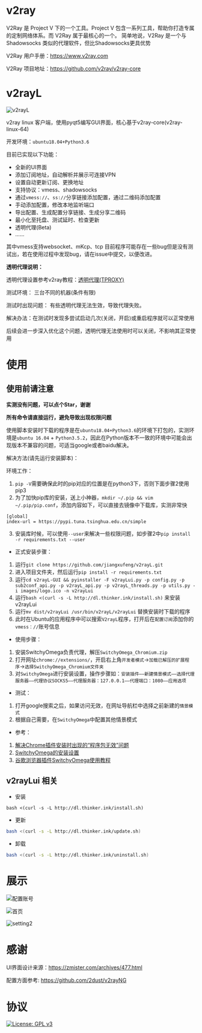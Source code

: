 # v2ray
V2Ray 是 Project V 下的一个工具。Project V 包含一系列工具，帮助你打造专属的定制网络体系。而 V2Ray 属于最核心的一个。 简单地说，V2Ray 是一个与 Shadowsocks 类似的代理软件，但比Shadowsocks更具优势

V2Ray 用户手册：https://www.v2ray.com

V2Ray 项目地址：https://github.com/v2ray/v2ray-core

# v2rayL

![v2rayL](http://cloud.thinker.ink/images/857633d396d9f89cc606c0666194f45f.png)

v2ray linux 客户端，使用pyqt5编写GUI界面，核心基于v2ray-core(v2ray-linux-64)

开发环境：`ubuntu18.04+Python3.6`

目前已实现以下功能：

- 全新的UI界面
- 添加订阅地址，自动解析并展示可连接VPN
- 设置自动更新订阅、更换地址
- 支持协议：vmess、shadowsocks
- 通过`vmess://`、`ss://`分享链接添加配置，通过二维码添加配置
- 手动添加配置，修改本地监听端口
- 导出配置、生成配置分享链接、生成分享二维码
- 最小化至托盘、测试延时、检查更新
- 透明代理(Beta)
- ......

其中vmess支持websocket、mKcp、tcp
目前程序可能存在一些bug但是没有测试出，若在使用过程中发现bug，请在issue中提交，以便改进。

**透明代理说明：**

透明代理设置参考v2ray教程：[透明代理(TPROXY)](https://guide.v2fly.org/app/tproxy.html)

测试环境： 三台不同的机器(条件有限)

测试时出现问题： 有些透明代理无法生效，导致代理失败。

解决办法：在测试时发现多尝试启动几次(关闭，开启)或重启程序就可以正常使用

后续会进一步深入优化这个问题，透明代理无法使用时可以关闭，不影响其正常使用
# 使用

## 使用前请注意

**实测没有问题，可以点个Star，谢谢**

**所有命令请直接运行，避免导致出现权限问题**

使用脚本安装时下载的程序是在`ubuntu18.04+Python3.6`的环境下打包的，实测环境是`ubuntu 16.04` + `Python3.5.2`，因此在Python版本不一致的环境中可能会出现版本不兼容的问题，可适当google或者baidu解决。

解决方法(请先运行安装脚本)：

环境工作：
1. `pip -V`需要确保此时的pip对应的位置是在python3下，否则下面步骤2使用pip3
2. 为了加快pip库的安装，送上小神器，`mkdir ~/.pip && vim ~/.pip/pip.conf`，添加内容如下，可以直接去镜像中下载库，实测非常快
```
[global]
index-url = https://pypi.tuna.tsinghua.edu.cn/simple
```
3. 安装库时候，可以使用`--user`来解决一些权限问题，如步骤2中`pip install -r requirements.txt --user`

- 正式安装步骤：
1. 运行`git clone https://github.com/jiangxufeng/v2rayL.git`
2. 进入项目文件夹，然后运行`pip install -r requirements.txt`
3. 运行`cd v2rayL-GUI && pyinstaller -F v2rayLui.py -p config.py -p sub2conf_api.py -p v2rayL_api.py -p v2rayL_threads.py -p utils.py -i images/logo.ico -n v2rayLui`
4. 运行`bash <(curl -s -L http://dl.thinker.ink/install.sh)` 来安装v2rayLui
5. 运行`mv dist/v2rayLui /usr/bin/v2rayL/v2rayLui` 替换安装时下载的程序
6. 此时在Ubuntu的应用程序中可以搜索`V2rayL`程序，打开后在`配置订阅`添加你的`vmess：//`账号信息

- 使用步骤：
1. 安装SwitchyOmega负责代理，解压`SwitchyOmega_Chromium.zip`
2. 打开网址`chrome://extensions/`，开启右上角`开发者模式`->`加载已解压的扩展程序`->`选择SwitchyOmega_Chromium文件夹`
3. 对`SwitchyOmega`进行安装设置，操作步骤如：`安装插件——新建情景模式——选择代理服务器——代理协议SOCKS5——代理服务器：127.0.0.1——代理端口：1080——应用选项`

- 测试：
1. 打开google搜索之后，如果访问无效，在网址导航栏中选择之前新建的`情景模式`
2. 根据自己需要，在`SwitchyOmega`中配置其他情景模式

- 参考：
1. [解决Chrome插件安装时出现的“程序包无效”问题](https://blog.csdn.net/sinat_37320521/article/details/89327330)
2. [SwitchyOmega的安装设置](https://www.cnblogs.com/LyndonMario/p/9326176.html)
3. [谷歌浏览器插件SwitchyOmega使用教程](https://www.qcgzxw.cn/2988.html)

## v2rayLui 相关
- 安装
```
bash <(curl -s -L http://dl.thinker.ink/install.sh)
```
- 更新
``` bash
bash <(curl -s -L http://dl.thinker.ink/update.sh)
```
- 卸载
``` bash
bash <(curl -s -L http://dl.thinker.ink/uninstall.sh)
```

# 展示

![配置账号](http://cloud.thinker.ink/images/617ce660cc4a2a22bd275d73d0d7c616.png)

![首页](http://cloud.thinker.ink/download/a043a08860f239f8d0cbeb2dc2a5b6d5.png)

![setting2](http://cloud.thinker.ink/images/8835526765d479143879c08fe1ecb8a4.png)

# 感谢

UI界面设计来源：https://zmister.com/archives/477.html

配置方面参考: https://github.com/2dust/v2rayNG

# 协议

[![License: GPL v3](https://img.shields.io/badge/License-GPL%20v3-blue.svg)](https://www.gnu.org/licenses/gpl-3.0)


